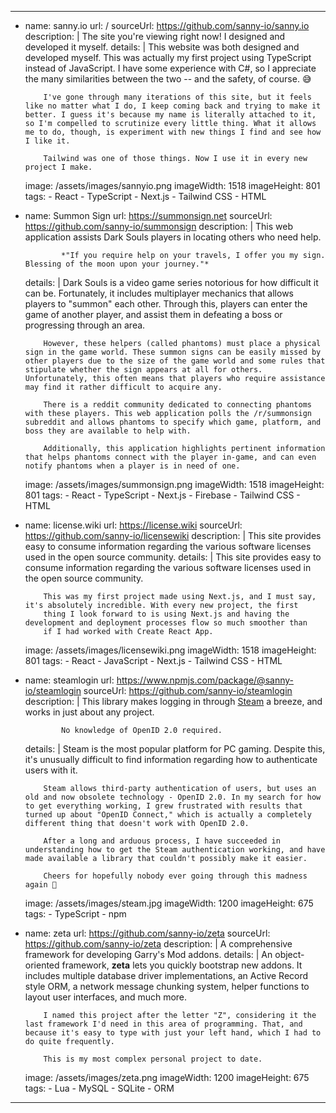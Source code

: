 ---
-   name: sanny.io
    url: /
    sourceUrl: https://github.com/sanny-io/sanny.io
    description: |
                The site you're viewing right now! I designed and developed it myself.
    details: |
            This website was both designed and developed myself. This was actually my first project using TypeScript instead of JavaScript. I have some experience with C#, so I appreciate the many similarities between the two -- and the safety, of course. 😅

            I've gone through many iterations of this site, but it feels like no matter what I do, I keep coming back and trying to make it better. I guess it's because my name is literally attached to it, so I'm compelled to scrutinize every little thing. What it allows me to do, though, is experiment with new things I find and see how I like it.

            Tailwind was one of those things. Now I use it in every new project I make.
    image: /assets/images/sannyio.png
    imageWidth: 1518
    imageHeight: 801
    tags:
        - React
        - TypeScript
        - Next.js
        - Tailwind CSS
        - HTML

-   name: Summon Sign
    url: https://summonsign.net
    sourceUrl: https://github.com/sanny-io/summonsign
    description: |
                This web application assists Dark Souls players in locating others who need help.

                *"If you require help on your travels, I offer you my sign. Blessing of the moon upon your journey."*
    details: |
            Dark Souls is a video game series notorious for how difficult it can be. Fortunately, it includes multiplayer mechanics that allows players to "summon" each other. Through this, players can enter the game of another player, and assist them in defeating a boss or progressing through an area.

            However, these helpers (called phantoms) must place a physical sign in the game world. These summon signs can be easily missed by other players due to the size of the game world and some rules that stipulate whether the sign appears at all for others. Unfortunately, this often means that players who require assistance may find it rather difficult to acquire any.

            There is a reddit community dedicated to connecting phantoms with these players. This web application polls the /r/summonsign subreddit and allows phantoms to specify which game, platform, and boss they are available to help with.

            Additionally, this application highlights pertinent information that helps phantoms connect with the player in-game, and can even notify phantoms when a player is in need of one.
    image: /assets/images/summonsign.png
    imageWidth: 1518
    imageHeight: 801
    tags:
        - React
        - TypeScript
        - Next.js
        - Firebase
        - Tailwind CSS
        - HTML

-   name: license.wiki
    url: https://license.wiki
    sourceUrl: https://github.com/sanny-io/licensewiki
    description: |
                This site provides easy to consume information regarding the various software licenses used in the open source community.
    details: |
            This site provides easy to consume information regarding the various software licenses used in the open source community.

            This was my first project made using Next.js, and I must say, it's absolutely incredible. With every new project, the first
            thing I look forward to is using Next.js and having the development and deployment processes flow so much smoother than
            if I had worked with Create React App.
    image: /assets/images/licensewiki.png
    imageWidth: 1518
    imageHeight: 801
    tags:
        - React
        - JavaScript
        - Next.js
        - Tailwind CSS
        - HTML

-   name: steamlogin
    url: https://www.npmjs.com/package/@sanny-io/steamlogin
    sourceUrl: https://github.com/sanny-io/steamlogin
    description: |
                This library makes logging in through [Steam](https://steamcommunity.com) a breeze, and works in just about any project.

                No knowledge of OpenID 2.0 required.
    details: |
            Steam is the most popular platform for PC gaming. Despite this, it's unusually difficult to find information regarding how to authenticate users with it.

            Steam allows third-party authentication of users, but uses an old and now obsolete technology - OpenID 2.0. In my search for how to get everything working, I grew frustrated with results that turned up about "OpenID Connect," which is actually a completely different thing that doesn't work with OpenID 2.0.

            After a long and arduous process, I have succeeded in understanding how to get the Steam authentication working, and have made available a library that couldn't possibly make it easier.

            Cheers for hopefully nobody ever going through this madness again 🥳

    image: /assets/images/steam.jpg
    imageWidth: 1200
    imageHeight: 675
    tags:
        - TypeScript
        - npm

-   name: zeta
    url: https://github.com/sanny-io/zeta
    sourceUrl: https://github.com/sanny-io/zeta
    description: |
                A comprehensive framework for developing Garry's Mod addons.
    details: |
            An object-oriented framework, **zeta** lets you quickly bootstrap new addons. It includes multiple database driver implementations, an Active Record style ORM, a network message chunking system, helper functions to layout user interfaces, and much more.

            I named this project after the letter "Z", considering it the last framework I'd need in this area of programming. That, and because it's easy to type with just your left hand, which I had to do quite frequently.

            This is my most complex personal project to date.

    image: /assets/images/zeta.png
    imageWidth: 1200
    imageHeight: 675
    tags:
        - Lua
        - MySQL
        - SQLite
        - ORM
---